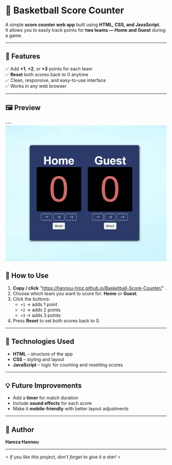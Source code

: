 # 🏀 Basketball Score Counter

A simple **score counter web app** built using **HTML, CSS, and JavaScript**.  
It allows you to easily track points for **two teams — Home and Guest** during a game.

---

## 🎯 Features

✅ Add **+1**, **+2**, or **+3** points for each team  
✅ **Reset** both scores back to 0 anytime  
✅ Clean, responsive, and easy-to-use interface  
✅ Works in any web browser  

---

## 🖼️ Preview

--- ![alt text](image-1.png)

## 🚀 How to Use

1. **Copy / click** "https://hannou-hmz.github.io/Basketball-Score-Counter/" .  
2. Choose which team you want to score for: **Home** or **Guest**.  
3. Click the buttons:
   - `+1` → adds 1 point  
   - `+2` → adds 2 points  
   - `+3` → adds 3 points  
4. Press **Reset** to set both scores back to 0.

---

## 🧩 Technologies Used

- **HTML** – structure of the app  
- **CSS** – styling and layout  
- **JavaScript** – logic for counting and resetting scores  

---

## 💡 Future Improvements

- Add a **timer** for match duration  
- Include **sound effects** for each score  
- Make it **mobile-friendly** with better layout adjustments  

---

## 👤 Author

**Hamza Hannou**

---

⭐ *If you like this project, don’t forget to give it a star!* ⭐
